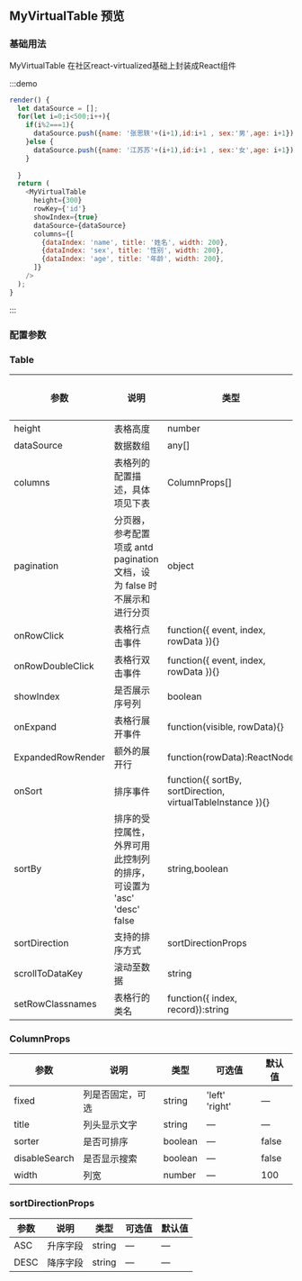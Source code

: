## MyVirtualTable 预览

### 基础用法

MyVirtualTable 在社区react-virtualized基础上封装成React组件

:::demo 


```js
render() {
  let dataSource = [];
  for(let i=0;i<500;i++){
    if(i%2===1){
      dataSource.push({name: '张思轶'+(i+1),id:i+1 , sex:'男',age: i+1});
    }else {
      dataSource.push({name: '江苏苏'+(i+1),id:i+1 , sex:'女',age: i+1});
    }
    
  }
  return (
    <MyVirtualTable
      height={300}
      rowKey={'id'}
      showIndex={true}
      dataSource={dataSource}
      columns={[
        {dataIndex: 'name', title: '姓名', width: 200},
        {dataIndex: 'sex', title: '性别', width: 200},
        {dataIndex: 'age', title: '年龄', width: 200},
      ]}
    />
  );
}
```
:::

### 配置参数
### Table
| 参数        | 说明                                    | 类型     | 可选值                    | 默认值      |
| ----------- | --------------------------------------- | -------- | ------------------------- | ----------- |
| height | 表格高度| number   | —                         | 300           |
| dataSource | 数据数组| any[]   | —                         | —           |
| columns | 表格列的配置描述，具体项见下表 | ColumnProps[] | — | — |
| pagination | 分页器，参考配置项或 antd pagination 文档，设为 false 时不展示和进行分页 | object | — | — |
| onRowClick | 表格行点击事件 | function({ event, index, rowData }){}   | — | — |
| onRowDoubleClick | 表格行双击事件 | function({ event, index, rowData }){} | — | — |
| showIndex | 是否展示序号列  | boolean | — | false |
| onExpand | 表格行展开事件 | function(visible, rowData){}   | — | — |
| ExpandedRowRender | 额外的展开行 | function(rowData):ReactNode   | — | — |
| onSort | 排序事件 | function({ sortBy, sortDirection, virtualTableInstance }){}   | — | — |
| sortBy | 排序的受控属性，外界可用此控制列的排序，可设置为 'asc' 'desc' false | string,boolean  | — | — |
| sortDirection | 支持的排序方式 | sortDirectionProps | — | — |
| scrollToDataKey | 滚动至数据 | string   | — | — |
| setRowClassnames | 表格行的类名 | function({ index, record}):string | — | — |

### ColumnProps
| 参数        | 说明                                    | 类型     | 可选值                    | 默认值      |
| ----------- | --------------------------------------- | -------- | ------------------------- | ----------- |
| fixed | 列是否固定，可选 | string | 'left' 'right' | — |
| title | 列头显示文字 | string | — | — |
| sorter | 是否可排序 | boolean | — | false |
| disableSearch | 是否显示搜索 | boolean | — | false |
| width | 列宽 | number | — | 100 |

### sortDirectionProps
| 参数        | 说明                                    | 类型     | 可选值                    | 默认值      |
| ----------- | --------------------------------------- | -------- | ------------------------- | ----------- |
| ASC | 升序字段 | string | — | — |
| DESC | 降序字段 | string | — | — |